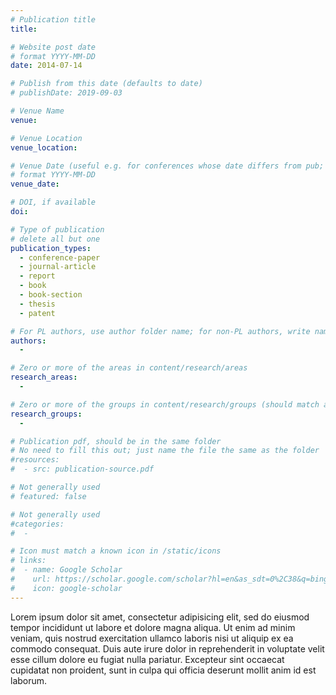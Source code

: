 ```yaml
---
# Publication title
title:

# Website post date
# format YYYY-MM-DD
date: 2014-07-14

# Publish from this date (defaults to date)
# publishDate: 2019-09-03

# Venue Name
venue:

# Venue Location
venue_location:

# Venue Date (useful e.g. for conferences whose date differs from pub; defaults to date)
# format YYYY-MM-DD
venue_date:

# DOI, if available
doi:

# Type of publication
# delete all but one
publication_types:
  - conference-paper
  - journal-article
  - report
  - book
  - book-section
  - thesis
  - patent

# For PL authors, use author folder name; for non-PL authors, write name as in paper within ""
authors:
  -

# Zero or more of the areas in content/research/areas
research_areas:
  -

# Zero or more of the groups in content/research/groups (should match author membership)
research_groups:
  -

# Publication pdf, should be in the same folder
# No need to fill this out; just name the file the same as the folder
#resources:
#  - src: publication-source.pdf

# Not generally used
# featured: false

# Not generally used
#categories:
#  -

# Icon must match a known icon in /static/icons
# links:
#  - name: Google Scholar
#    url: https://scholar.google.com/scholar?hl=en&as_sdt=0%2C38&q=bing&btnG=
#    icon: google-scholar
---
```


Lorem ipsum dolor sit amet, consectetur adipisicing elit, sed do eiusmod tempor incididunt ut labore et dolore magna aliqua. Ut enim ad minim veniam, quis nostrud exercitation ullamco laboris nisi ut aliquip ex ea commodo consequat. Duis aute irure dolor in reprehenderit in voluptate velit esse cillum dolore eu fugiat nulla pariatur. Excepteur sint occaecat cupidatat non proident, sunt in culpa qui officia deserunt mollit anim id est laborum.
